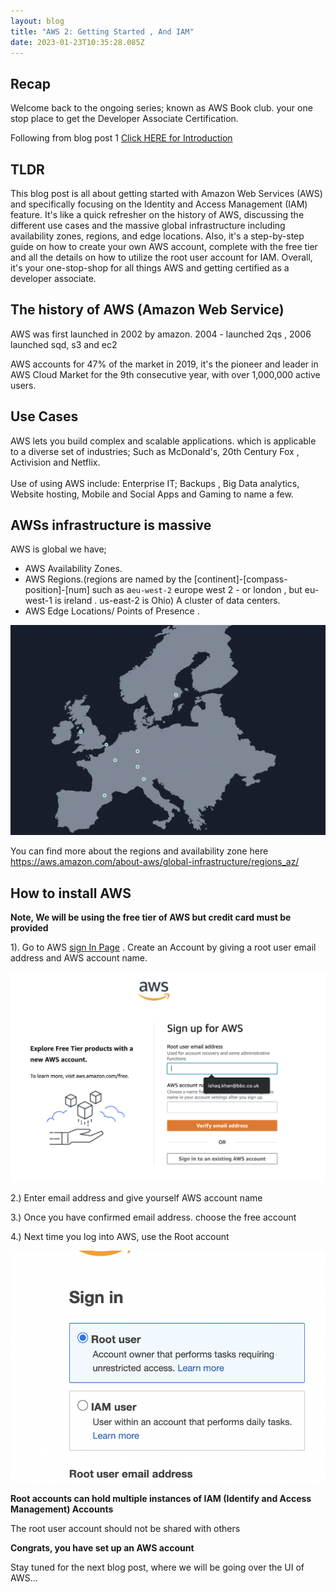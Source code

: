 ```yaml
---
layout: blog
title: "AWS 2: Getting Started , And IAM"
date: 2023-01-23T10:35:28.085Z
---
```


## Recap

Welcome back to the ongoing series; known as AWS Book club.
your one stop place to get the Developer Associate Certification.

Following from blog post 1 [Click HERE for Introduction](https://magicishaqblog.netlify.app/aws/)

## TLDR

This blog post is all about getting started with Amazon Web Services (AWS) and specifically focusing on the Identity and Access Management (IAM) feature. It's like a quick refresher on the history of AWS, discussing the different use cases and the massive global infrastructure including availability zones, regions, and edge locations. Also, it's a step-by-step guide on how to create your own AWS account, complete with the free tier and all the details on how to utilize the root user account for IAM. Overall, it's your one-stop-shop for all things AWS and getting certified as a developer associate.

## The history of AWS (Amazon Web Service)

AWS was first launched in 2002 by amazon. 2004 - launched 2qs , 2006 launched sqd, s3 and ec2

AWS accounts for 47% of the market in 2019, it's the pioneer and leader in AWS Cloud Market for the 9th consecutive year, with over 1,000,000 active users.

## Use Cases

AWS lets you build complex and scalable applications. which is applicable to a diverse set of industries; Such as McDonald's, 20th Century Fox , Activision and Netflix. \
\
Use of using AWS include: Enterprise IT; Backups , Big Data analytics, Website hosting, Mobile and Social Apps and Gaming to name a few.

## AWSs infrastructure is massive

A﻿WS is global we have;

- AWS Availability Zones.
- AWS Regions.(regions are named by the [continent]-[compass-position]-[num] such as a`eu-west-2` europe west 2 - or london , but eu-west-1 is ireland . us-east-2 is Ohio) A cluster of data centers.
- AWS Edge Locations/ Points of Presence .

![aws regions](/images/uploads/screenshot-2023-01-25-at-11.26.44.png)

You can find more about the regions and availability zone here\
<https://aws.amazon.com/about-aws/global-infrastructure/regions_az/>

## How to install AWS

**Note, We will be using the free tier of AWS but credit card must be provided**

1). Go to AWS [sign In Page](https://portal.aws.amazon.com/billing/signup?refid=ce1f55b8-6da8-4aa2-af36-3f11e9a449ae&redirect_url=https%3A%2F%2Faws.amazon.com%2Fregistration-confirmation#/start/email) . Create an Account by giving a root user email address and AWS account name.

![aws sign up](/images/uploads/awsSignup.png)

2.) Enter email address and give yourself AWS account name

3.) Once you have confirmed email address. choose the free account

4.) Next time you log into AWS, use the Root account

![root account image](/images/uploads/sign-in-page.png)

**Root accounts can hold multiple instances of IAM (Identify and Access Management) Accounts**

The root user account should not be shared with others

**Congrats, you have set up an AWS account**

Stay tuned for the next blog post, where we will be going over the UI of AWS...
